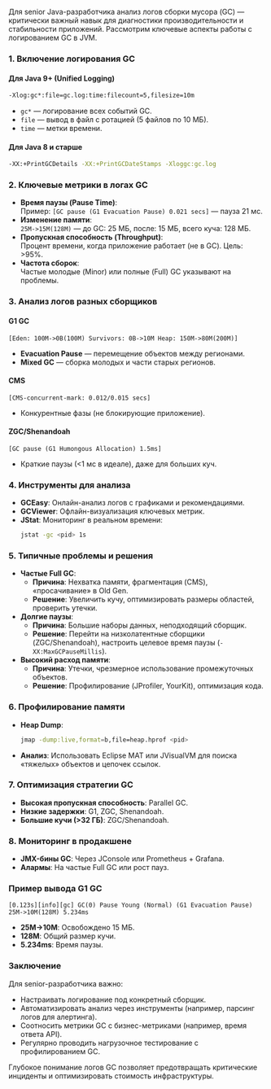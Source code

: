Для senior Java-разработчика анализ логов сборки мусора (GC) — критически важный навык для диагностики производительности и стабильности приложений. Рассмотрим ключевые аспекты работы с логированием GC в JVM.

### 1. **Включение логирования GC**
#### **Для Java 9+ (Unified Logging)**
```bash
-Xlog:gc*:file=gc.log:time:filecount=5,filesize=10m
```
- `gc*` — логирование всех событий GC.
- `file` — вывод в файл с ротацией (5 файлов по 10 МБ).
- `time` — метки времени.

#### **Для Java 8 и старше**
```bash
-XX:+PrintGCDetails -XX:+PrintGCDateStamps -Xloggc:gc.log
```

### 2. **Ключевые метрики в логах GC**
- **Время паузы (Pause Time)**:  
  Пример: `[GC pause (G1 Evacuation Pause) 0.021 secs]` — пауза 21 мс.
- **Изменение памяти**:  
  `25M->15M(128M)` — до GC: 25 МБ, после: 15 МБ, всего куча: 128 МБ.
- **Пропускная способность (Throughput)**:  
  Процент времени, когда приложение работает (не в GC). Цель: >95%.
- **Частота сборок**:  
  Частые молодые (Minor) или полные (Full) GC указывают на проблемы.

### 3. **Анализ логов разных сборщиков**
#### **G1 GC**
```
[Eden: 100M->0B(100M) Survivors: 0B->10M Heap: 150M->80M(200M)]
```
- **Evacuation Pause** — перемещение объектов между регионами.
- **Mixed GC** — сборка молодых и части старых регионов.

#### **CMS**
```
[CMS-concurrent-mark: 0.012/0.015 secs]
```
- Конкурентные фазы (не блокирующие приложение).

#### **ZGC/Shenandoah**
```
[GC pause (G1 Humongous Allocation) 1.5ms]
```
- Краткие паузы (<1 мс в идеале), даже для больших куч.

### 4. **Инструменты для анализа**
- **GCEasy**: Онлайн-анализ логов с графиками и рекомендациями.
- **GCViewer**: Офлайн-визуализация ключевых метрик.
- **JStat**: Мониторинг в реальном времени:
  ```bash
  jstat -gc <pid> 1s
  ```

### 5. **Типичные проблемы и решения**
- **Частые Full GC**:
    - **Причина**: Нехватка памяти, фрагментация (CMS), «просачивание» в Old Gen.
    - **Решение**: Увеличить кучу, оптимизировать размеры областей, проверить утечки.
- **Долгие паузы**:
    - **Причина**: Большие наборы данных, неподходящий сборщик.
    - **Решение**: Перейти на низколатентные сборщики (ZGC/Shenandoah), настроить целевое время паузы (`-XX:MaxGCPauseMillis`).
- **Высокий расход памяти**:
    - **Причина**: Утечки, чрезмерное использование промежуточных объектов.
    - **Решение**: Профилирование (JProfiler, YourKit), оптимизация кода.

### 6. **Профилирование памяти**
- **Heap Dump**:
  ```bash
  jmap -dump:live,format=b,file=heap.hprof <pid>
  ```
- **Анализ**: Использовать Eclipse MAT или JVisualVM для поиска «тяжелых» объектов и цепочек ссылок.

### 7. **Оптимизация стратегии GC**
- **Высокая пропускная способность**: Parallel GC.
- **Низкие задержки**: G1, ZGC, Shenandoah.
- **Большие кучи (>32 ГБ)**: ZGC/Shenandoah.

### 8. **Мониторинг в продакшене**
- **JMX-бины GC**: Через JConsole или Prometheus + Grafana.
- **Алармы**: На частые Full GC или рост пауз.

### Пример вывода G1 GC
```
[0.123s][info][gc] GC(0) Pause Young (Normal) (G1 Evacuation Pause) 25M->10M(128M) 5.234ms
```
- **25M->10M**: Освобождено 15 МБ.
- **128M**: Общий размер кучи.
- **5.234ms**: Время паузы.

### Заключение
Для senior-разработчика важно:
- Настраивать логирование под конкретный сборщик.
- Автоматизировать анализ через инструменты (например, парсинг логов для алертинга).
- Соотносить метрики GC с бизнес-метриками (например, время ответа API).
- Регулярно проводить нагрузочное тестирование с профилированием GC.

Глубокое понимание логов GC позволяет предотвращать критические инциденты и оптимизировать стоимость инфраструктуры.